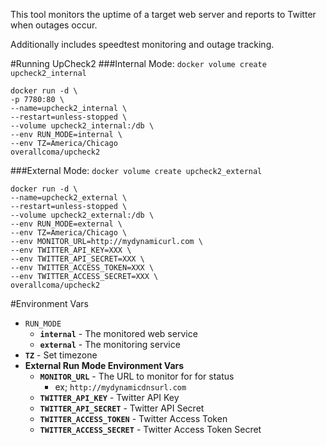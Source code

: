 This tool monitors the uptime of a target web server and reports to Twitter when outages occur.

Additionally includes speedtest monitoring and outage tracking.

#Running UpCheck2
###Internal Mode:
```docker volume create upcheck2_internal```
```
docker run -d \
-p 7780:80 \
--name=upcheck2_internal \
--restart=unless-stopped \
--volume upcheck2_internal:/db \
--env RUN_MODE=internal \
--env TZ=America/Chicago
overallcoma/upcheck2
```
###External Mode:
```docker volume create upcheck2_external```
```
docker run -d \
--name=upcheck2_external \
--restart=unless-stopped \
--volume upcheck2_external:/db \
--env RUN_MODE=external \
--env TZ=America/Chicago \
--env MONITOR_URL=http://mydynamicurl.com \
--env TWITTER_API_KEY=XXX \
--env TWITTER_API_SECRET=XXX \
--env TWITTER_ACCESS_TOKEN=XXX \
--env TWITTER_ACCESS_SECRET=XXX \
overallcoma/upcheck2
```
#Environment Vars
* `RUN_MODE`
  * **`internal`** - The monitored web service
  * **`external`** - The monitoring service  
* **`TZ`** - Set timezone
* **External Run Mode Environment Vars**
  * **`MONITOR_URL`** - The URL to monitor for for status
    * ex; `http://mydynamicdnsurl.com`
  * **`TWITTER_API_KEY`** - Twitter API Key
  * **`TWITTER_API_SECRET`** - Twitter API Secret
  * **`TWITTER_ACCESS_TOKEN`** - Twitter Access Token
  * **`TWITTER_ACCESS_SECRET`** - Twitter Access Token Secret 
